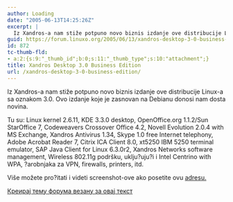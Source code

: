 ```yaml
---
author: Loading
date: "2005-06-13T14:25:26Z"
excerpt: |
  Iz Xandros-a nam stiže potpuno novo biznis izdanje ove distribucije Linux-a sa oznakom 3.0. Ovo izdanje koje je zasnovan na Debianu donosi nam dosta novina.<br />
guid: https://forum.linuxo.org/2005/06/13/xandros-desktop-3-0-business-edition/
id: 872
tc-thumb-fld:
- a:2:{s:9:"_thumb_id";b:0;s:11:"_thumb_type";s:10:"attachment";}
title: Xandros Desktop 3.0 Business Edition
url: /xandros-desktop-3-0-business-edition/
---
```

Iz Xandros-a nam stiže potpuno novo biznis izdanje ove distribucije Linux-a sa oznakom 3.0. Ovo izdanje koje je zasnovan na Debianu donosi nam dosta novina.  
<!--break-->Tu su: Linux kernel 2.6.11, KDE 3.3.0 desktop, OpenOffice.org 1.1.2/Sun StarOffice 7, Codeweavers Crossover Office 4.2, Novell Evolution 2.0.4 with MS Exchange, Xandros Antivirus 1.34, Skype 1.0 free Internet telephony, Adobe Acrobat Reader 7, Citrix ICA Client 8.0, xt5250 IBM 5250 terminal emulator, SAP Java Client for Linux 6.3.0r2, Xandros Networks software management, Wireless 802.11g podršku, uklju?uju?i i Intel Centrino with WPA, ?arobnjaka za VPN, firewalls, printers, itd.

Više možete pro?itati i videti screenshot-ove ako posetite ovu [adresu.](http://www.madpenguin.org/cms/?m=show&id=4419) 

[Креирај тему форума везану за овај текст](https://linuxo.org/nova-tema-na-forumu/?se_pid=872)